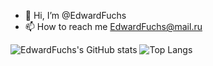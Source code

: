 - 👋 Hi, I’m @EdwardFuchs
- 📫 How to reach me EdwardFuchs@mail.ru

![EdwardFuchs's GitHub stats](https://github-readme-stats.vercel.app/api?username=EdwardFuchs&show_icons=true&theme=github_dark&count_private=true)
![Top Langs](https://github-readme-stats.vercel.app/api/top-langs/?username=EdwardFuchs&hide=javascript,html&theme=github_dark&layout=compact)


